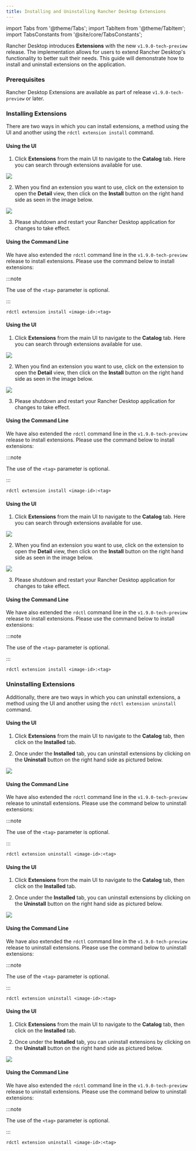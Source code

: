 ```yaml
---
title: Installing and Uninstalling Rancher Desktop Extensions
---
```


import Tabs from '@theme/Tabs';
import TabItem from '@theme/TabItem';
import TabsConstants from '@site/core/TabsConstants';

Rancher Desktop introduces **Extensions** with the new `v1.9.0-tech-preview` release. The implementation allows for users to extend Rancher Desktop's functionality to better suit their needs. This guide will demonstrate how to install and uninstall extensions on the application.

### Prerequisites

Rancher Desktop Extensions are available as part of release `v1.9.0-tech-preview` or later.

### Installing Extensions

There are two ways in which you can install extensions, a method using the UI and another using the `rdctl extension install` command.

<Tabs groupId="os" defaultValue={TabsConstants.defaultOs}>
<TabItem value="Windows">

#### Using the UI

1. Click **Extensions** from the main UI to navigate to the **Catalog** tab. Here you can search through extensions available for use.

![](https://suse-rancher-media.s3.us-east-1.amazonaws.com/desktop/1.9-tech-preview/how-to/Windows_Extensions.png)

2. When you find an extension you want to use, click on the extension to open the **Detail** view, then click on the **Install** button on the right hand side as seen in the image below. 

![](https://suse-rancher-media.s3.us-east-1.amazonaws.com/desktop/1.9-tech-preview/how-to/Windows_Extensions-Details.png)

3. Please shutdown and restart your Rancher Desktop application for changes to take effect.

#### Using the Command Line

We have also extended the `rdctl` command line in the `v1.9.0-tech-preview` release to install extensions. Please use the command below to install extensions:

:::note

The use of the `<tag>` parameter is optional.

:::

```
rdctl extension install <image-id>:<tag>
```

</TabItem>
<TabItem value="macOS">

#### Using the UI

1. Click **Extensions** from the main UI to navigate to the **Catalog** tab. Here you can search through extensions available for use.

![](https://suse-rancher-media.s3.us-east-1.amazonaws.com/desktop/1.9-tech-preview/how-to/macOS_ExtensionsCatalog.png)

2. When you find an extension you want to use, click on the extension to open the **Detail** view, then click on the **Install** button on the right hand side as seen in the image below. 

![](https://suse-rancher-media.s3.us-east-1.amazonaws.com/desktop/1.9-tech-preview/how-to/macOS_ExtensionsDetails.png)

3. Please shutdown and restart your Rancher Desktop application for changes to take effect.

#### Using the Command Line

We have also extended the `rdctl` command line in the `v1.9.0-tech-preview` release to install extensions. Please use the command below to install extensions:

:::note

The use of the `<tag>` parameter is optional.

:::

```
rdctl extension install <image-id>:<tag>
```

</TabItem>
<TabItem value="Linux">

#### Using the UI

1. Click **Extensions** from the main UI to navigate to the **Catalog** tab. Here you can search through extensions available for use.

![](https://suse-rancher-media.s3.us-east-1.amazonaws.com/desktop/1.9-tech-preview/how-to/Linux_Extensions.png)

2. When you find an extension you want to use, click on the extension to open the **Detail** view, then click on the **Install** button on the right hand side as seen in the image below. 

![](https://suse-rancher-media.s3.us-east-1.amazonaws.com/desktop/1.9-tech-preview/how-to/Linux_Extensions-Details.png)

3. Please shutdown and restart your Rancher Desktop application for changes to take effect.

#### Using the Command Line

We have also extended the `rdctl` command line in the `v1.9.0-tech-preview` release to install extensions. Please use the command below to install extensions:

:::note

The use of the `<tag>` parameter is optional.

:::

```
rdctl extension install <image-id>:<tag>
```

</TabItem>
</Tabs>

### Uninstalling Extensions

Additionally, there are two ways in which you can uninstall extensions, a method using the UI and another using the `rdctl extension uninstall` command.

<Tabs groupId="os" defaultValue={TabsConstants.defaultOs}>
<TabItem value="Windows">

#### Using the UI

1. Click **Extensions** from the main UI to navigate to the **Catalog** tab, then click on the **Installed** tab.

2. Once under the **Installed** tab, you can uninstall extensions by clicking on the **Uninstall** button on the right hand side as pictured below.

![](https://suse-rancher-media.s3.us-east-1.amazonaws.com/desktop/1.9-tech-preview/how-to/Windows_Extensions-Installed.png)

#### Using the Command Line

We have also extended the `rdctl` command line in the `v1.9.0-tech-preview` release to uninstall extensions. Please use the command below to uninstall extensions:

:::note

The use of the `<tag>` parameter is optional.

:::

```
rdctl extension uninstall <image-id>:<tag>
```

</TabItem>
<TabItem value="macOS">

#### Using the UI

1. Click **Extensions** from the main UI to navigate to the **Catalog** tab, then click on the **Installed** tab.

2. Once under the **Installed** tab, you can uninstall extensions by clicking on the **Uninstall** button on the right hand side as pictured below.

![](https://suse-rancher-media.s3.us-east-1.amazonaws.com/desktop/1.9-tech-preview/how-to/macOS_ExtensionsInstalled.png)

#### Using the Command Line

We have also extended the `rdctl` command line in the `v1.9.0-tech-preview` release to uninstall extensions. Please use the command below to uninstall extensions:

:::note

The use of the `<tag>` parameter is optional.

:::

```
rdctl extension uninstall <image-id>:<tag>
```

</TabItem>
<TabItem value="Linux">

#### Using the UI

1. Click **Extensions** from the main UI to navigate to the **Catalog** tab, then click on the **Installed** tab.

2. Once under the **Installed** tab, you can uninstall extensions by clicking on the **Uninstall** button on the right hand side as pictured below.

![](https://suse-rancher-media.s3.us-east-1.amazonaws.com/desktop/1.9-tech-preview/how-to/Linux_Extensions-Installed.png)

#### Using the Command Line

We have also extended the `rdctl` command line in the `v1.9.0-tech-preview` release to uninstall extensions. Please use the command below to uninstall extensions:

:::note

The use of the `<tag>` parameter is optional.

:::

```
rdctl extension uninstall <image-id>:<tag>
```

</TabItem>
</Tabs>
